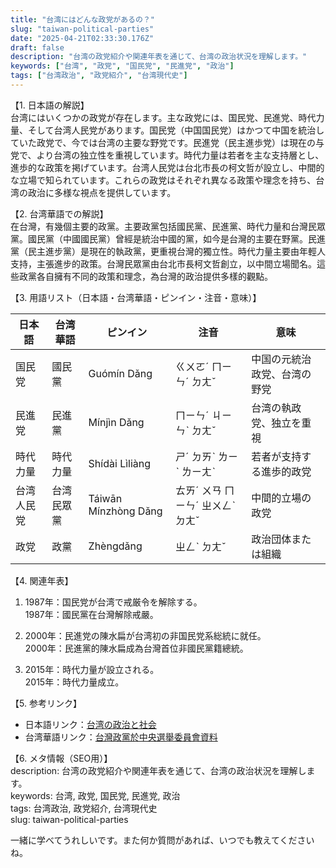 ```yaml
---
title: "台湾にはどんな政党があるの？"
slug: "taiwan-political-parties"
date: "2025-04-21T02:33:30.176Z"
draft: false
description: "台湾の政党紹介や関連年表を通じて、台湾の政治状況を理解します。"
keywords: ["台湾", "政党", "国民党", "民進党", "政治"]
tags: ["台湾政治", "政党紹介", "台湾現代史"]
---
```


【1. 日本語の解説】  
台湾にはいくつかの政党が存在します。主な政党には、国民党、民進党、時代力量、そして台湾人民党があります。国民党（中国国民党）はかつて中国を統治していた政党で、今では台湾の主要な野党です。民進党（民主進歩党）は現在の与党で、より台湾の独立性を重視しています。時代力量は若者を主な支持層とし、進歩的な政策を掲げています。台湾人民党は台北市長の柯文哲が設立し、中間的な立場で知られています。これらの政党はそれぞれ異なる政策や理念を持ち、台湾の政治に多様な視点を提供しています。

【2. 台湾華語での解説】  
在台灣，有幾個主要的政黨。主要政黨包括國民黨、民進黨、時代力量和台灣民眾黨。國民黨（中國國民黨）曾經是統治中國的黨，如今是台灣的主要在野黨。民進黨（民主進步黨）是現在的執政黨，更重視台灣的獨立性。時代力量主要由年輕人支持，主張進步的政策。台灣民眾黨由台北市長柯文哲創立，以中間立場聞名。這些政黨各自擁有不同的政策和理念，為台灣的政治提供多樣的觀點。

【3. 用語リスト（日本語・台湾華語・ピンイン・注音・意味）】  

| 日本語       | 台湾華語       | ピンイン        | 注音          | 意味                           |
|--------------|----------------|-----------------|---------------|--------------------------------|
| 国民党       | 國民黨         | Guómín Dǎng     | ㄍㄨㄛˊ ㄇㄧㄣˊ ㄉㄤˇ  | 中国の元統治政党、台湾の野党   |
| 民進党       | 民進黨         | Mínjìn Dǎng     | ㄇㄧㄣˊ ㄐㄧㄣˋ ㄉㄤˇ  | 台湾の執政党、独立を重視       |
| 時代力量     | 時代力量       | Shídài Lìliàng  | ㄕˊ ㄉㄞˋ ㄌㄧˋ ㄌㄧㄤˋ| 若者が支持する進歩的政党       |
| 台湾人民党   | 台湾民眾黨     | Táiwān Mínzhòng Dǎng | ㄊㄞˊ ㄨㄢ ㄇㄧㄣˊ ㄓㄨㄥˋ ㄉㄤˇ | 中間的立場の政党               |
| 政党         | 政黨           | Zhèngdǎng       | ㄓㄥˋ ㄉㄤˇ     | 政治団体または組織             |

【4. 関連年表】  

1. 1987年：国民党が台湾で戒厳令を解除する。  
   1987年：國民黨在台灣解除戒嚴。

2. 2000年：民進党の陳水扁が台湾初の非国民党系総統に就任。  
   2000年：民進黨的陳水扁成為台灣首位非國民黨籍總統。

3. 2015年：時代力量が設立される。  
   2015年：時代力量成立。

【5. 参考リンク】  

- 日本語リンク：[台湾の政治と社会](https://www.taiwan.emb-japan.go.jp/itpr_ja/cultural_ESC.html)
- 台湾華語リンク：[台灣政黨於中央選舉委員會資料](https://www.cec.gov.tw/)

【6. メタ情報（SEO用）】  
description: 台湾の政党紹介や関連年表を通じて、台湾の政治状況を理解します。  
keywords: 台湾, 政党, 国民党, 民進党, 政治  
tags: 台湾政治, 政党紹介, 台湾現代史  
slug: taiwan-political-parties

一緒に学べてうれしいです。また何か質問があれば、いつでも教えてくださいね。